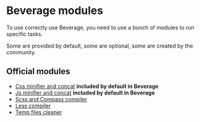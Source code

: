 Beverage modules
================

To use correctly use Beverage, you need to use a bunch of modules to run specific tasks.

Some are provided by default, some are optional, some are created by the community.

Official modules
----------------

* [Css minifier and concat](https://github.com/awakenweb/beverage) __included by default in Beverage__
* [Js minifier and concat](https://github.com/awakenweb/beverage) __included by default in Beverage__
* [Scss and Compass compiler](https://github.com/awakenweb/beverage-scss)
* [Less compiler](https://github.com/awakenweb/beverage-less)
* [Temp files cleaner](https://github.com/awakenweb/beverage-cleaner)

